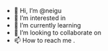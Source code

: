 - 👋 Hi, I’m @neigu 
- 👀 I’m interested in 
- 🌱 I’m currently learning
- 💞️ I’m looking to collaborate on 
- 📫 How to reach me .

<!---
neigu/neigu is a ✨ special ✨ repository because its `README.md` (this file) appears on your GitHub profile.
You can click the Preview link to take a look at your changes.
--->
